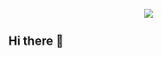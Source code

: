 <p align="center">
<img src="https://media2.giphy.com/media/v1.Y2lkPTc5MGI3NjExNGhhdzA5Y3IyazhldDdkNXJpMDQ5cGJ2YWU4b3h3c3BqbHl0N2gzdiZlcD12MV9pbnRlcm5hbF9naWZfYnlfaWQmY3Q9Zw/fhH2o6SHOjOtphR3DR/giphy.gif">
</p>

## Hi there 👋

<!--
**sapt36/sapt36** is a ✨ _special_ ✨ repository because its `README.md` (this file) appears on your GitHub profile.

Here are some ideas to get you started:

- 🔭 I’m currently working on ...
- 🌱 I’m currently learning ...
- 👯 I’m looking to collaborate on ...
- 🤔 I’m looking for help with ...
- 💬 Ask me about ...
- 📫 How to reach me: ...
- 😄 Pronouns: ...
- ⚡ Fun fact: ...
-->
